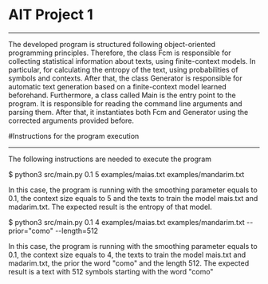 # AIT Project 1

***
The developed program is structured following object-oriented programming principles. Therefore, the class Fcm is responsible for collecting statistical information about texts, using finite-context models. In particular, for calculating the entropy of the text, using probabilities of symbols and contexts.
 After that, the class Generator is responsible for automatic text generation based on a finite-context model learned beforehand. Furthermore, a class called Main is the entry point to the program. It is responsible for reading the command line arguments and parsing them. After that, it instantiates both Fcm and Generator using the corrected arguments provided before.

#Instructions for the program execution
***

The following instructions are needed to execute the program

$ python3 src/main.py 0.1 5 examples/maias.txt examples/mandarim.txt 

In this case, the program is running with the smoothing parameter equals to 0.1, the context size equals to 5 and the texts to train the model mais.txt and madarim.txt. The expected result is the entropy of that model. 

$ python3 src/main.py 0.1 4 examples/maias.txt examples/mandarim.txt --prior="como" --length=512    
	
In this case, the program is running with the smoothing parameter equals to 0.1, the context size equals to 4, the texts to train the model mais.txt and madarim.txt,  the prior the word "como" and the length 512. The expected result is a text with 512 symbols starting with the word "como"
 

